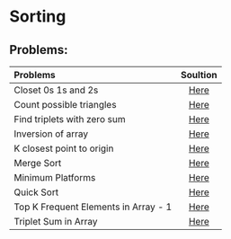 # Sorting


## Problems:

| Problems    | Soultion  |      
| :------------- |:-------------:| 
|     Closet 0s 1s and 2s           |   [Here](https://www.geeksforgeeks.org/sort-an-array-of-0s-1s-and-2s/)    |
|Count possible triangles  |   [Here](https://www.geeksforgeeks.org/find-number-of-triangles-possible/)    |
|Find triplets with zero sum  |   [Here](https://www.geeksforgeeks.org/find-triplets-array-whose-sum-equal-zero/)    |
|Inversion of array |   [Here](https://www.geeksforgeeks.org/counting-inversions/)    |
|K closest point to origin  |   [Here](https://www.geeksforgeeks.org/find-k-closest-points-to-the-origin/)    |
|Merge Sort |   [Here](https://www.geeksforgeeks.org/merge-sort/)    |
|Minimum Platforms  |   [Here](https://www.geeksforgeeks.org/minimum-number-platforms-required-railwaybus-station/)    |
|Quick Sort |   [Here](https://www.geeksforgeeks.org/quick-sort/)    |
|Top K Frequent Elements in Array - 1 |   [Here](https://www.geeksforgeeks.org/find-k-numbers-occurrences-given-array/)    |
|Triplet Sum in Array |   [Here](https://www.geeksforgeeks.org/find-a-triplet-that-sum-to-a-given-value/)    |